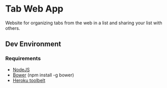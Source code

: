 # Tab Web App
Website for organizing tabs from the web in a list and sharing your list with others.

## Dev Environment
### Requirements
- [NodeJS](https://nodejs.org/)
- [Bower](http://bower.io/) (npm install -g bower)
- [Heroku toolbelt](https://toolbelt.heroku.com/)
